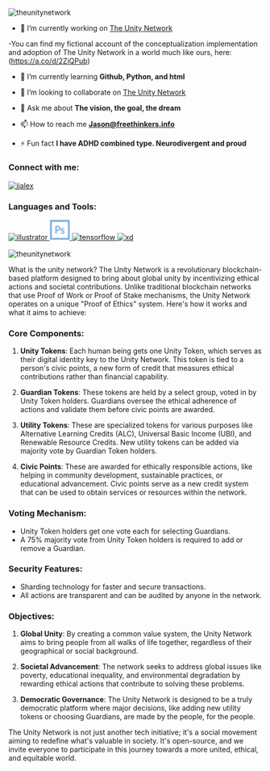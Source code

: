 
<p align="left"> <img src="https://komarev.com/ghpvc/?username=theunitynetwork&label=Profile%20views&color=0e75b6&style=flat" alt="theunitynetwork" /> </p>

- 🔭 I’m currently working on [The Unity Network](https://github.com/TheUnityNetwork?tab=repositories)

-You can find my fictional account of the conceptualization implementation and adoption of The Unity Network in a world much like ours, here: (https://a.co/d/2ZiQPub)

- 🌱 I’m currently learning **Github, Python, and html**

- 👯 I’m looking to collaborate on [The Unity Network](https://github.com/TheUnityNetwork?tab=repositories)

- 💬 Ask me about **The vision, the goal, the dream**

- 📫 How to reach me **Jason@freethinkers.info**

- ⚡ Fun fact **I have ADHD combined type. Neurodivergent and proud**

<h3 align="left">Connect with me:</h3>
<p align="left">
<a href="https://linkedin.com/in/jjalex" target="blank"><img align="center" src="https://raw.githubusercontent.com/rahuldkjain/github-profile-readme-generator/master/src/images/icons/Social/linked-in-alt.svg" alt="jjalex" height="30" width="40" /></a>
</p>

<h3 align="left">Languages and Tools:</h3>
<p align="left"> <a href="https://www.adobe.com/in/products/illustrator.html" target="_blank" rel="noreferrer"> <img src="https://www.vectorlogo.zone/logos/adobe_illustrator/adobe_illustrator-icon.svg" alt="illustrator" width="40" height="40"/> </a> <a href="https://www.photoshop.com/en" target="_blank" rel="noreferrer"> <img src="https://raw.githubusercontent.com/devicons/devicon/master/icons/photoshop/photoshop-line.svg" alt="photoshop" width="40" height="40"/> </a> <a href="https://www.tensorflow.org" target="_blank" rel="noreferrer"> <img src="https://www.vectorlogo.zone/logos/tensorflow/tensorflow-icon.svg" alt="tensorflow" width="40" height="40"/> </a> <a href="https://www.adobe.com/products/xd.html" target="_blank" rel="noreferrer"> <img src="https://cdn.worldvectorlogo.com/logos/adobe-xd.svg" alt="xd" width="40" height="40"/> </a> </p>

<p><img align="center" src="https://github-readme-stats.vercel.app/api/top-langs?username=theunitynetwork&show_icons=true&locale=en&layout=compact" alt="theunitynetwork" /></p>


What is the unity network? 
The Unity Network is a revolutionary blockchain-based platform designed to bring about global unity by incentivizing ethical actions and societal contributions. Unlike traditional blockchain networks that use Proof of Work or Proof of Stake mechanisms, the Unity Network operates on a unique "Proof of Ethics" system. Here's how it works and what it aims to achieve:

### Core Components:

1. **Unity Tokens**: Each human being gets one Unity Token, which serves as their digital identity key to the Unity Network. This token is tied to a person's civic points, a new form of credit that measures ethical contributions rather than financial capability.
   
2. **Guardian Tokens**: These tokens are held by a select group, voted in by Unity Token holders. Guardians oversee the ethical adherence of actions and validate them before civic points are awarded.

3. **Utility Tokens**: These are specialized tokens for various purposes like Alternative Learning Credits (ALC), Universal Basic Income (UBI), and Renewable Resource Credits. New utility tokens can be added via majority vote by Guardian Token holders.

4. **Civic Points**: These are awarded for ethically responsible actions, like helping in community development, sustainable practices, or educational advancement. Civic points serve as a new credit system that can be used to obtain services or resources within the network.

### Voting Mechanism:

- Unity Token holders get one vote each for selecting Guardians.
- A 75% majority vote from Unity Token holders is required to add or remove a Guardian.

### Security Features:

- Sharding technology for faster and secure transactions.
- All actions are transparent and can be audited by anyone in the network.

### Objectives:

1. **Global Unity**: By creating a common value system, the Unity Network aims to bring people from all walks of life together, regardless of their geographical or social background.

2. **Societal Advancement**: The network seeks to address global issues like poverty, educational inequality, and environmental degradation by rewarding ethical actions that contribute to solving these problems.

3. **Democratic Governance**: The Unity Network is designed to be a truly democratic platform where major decisions, like adding new utility tokens or choosing Guardians, are made by the people, for the people.

The Unity Network is not just another tech initiative; it's a social movement aiming to redefine what's valuable in society. It's open-source, and we invite everyone to participate in this journey towards a more united, ethical, and equitable world.